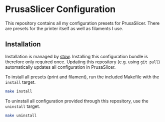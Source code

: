 # PrusaSlicer Configuration

This repository contains all my configuration presets for PrusaSlicer.
There are presets for the printer itself as well as filaments I use.

## Installation

Installation is managed by [stow](https://www.gnu.org/software/stow/).
Installing this configuration bundle is therefore only required once.
Updating this repository (e.g. using `git pull`) automatically updates all configuration in PrusaSlicer.

To install all presets (print and filament), run the included Makefile with the `install` target.

```sh
make install
```

To uninstall all configuration provided through this repository, use the `uninstall` target.

```sh
make uninstall
```
